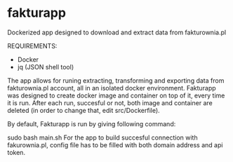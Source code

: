 # fakturapp
Dockerized app designed to download and extract data from fakturownia.pl   

REQUIREMENTS:
 - Docker
 - jq (JSON shell tool)

The app allows for runing extracting, transforming and exporting data from fakturownia.pl account, all in an isolated docker environment. Fakturapp was designed to create docker image and container on top of it, every time it is run. After each run, succesful or not, both image and container are deleted (in order to change that, edit src/Dockerfile).

By default, Fakturapp is run by giving following command:

 sudo bash main.sh
For the app to build succesful connection with fakurownia.pl, config file has to be filled with both domain address and api token.
